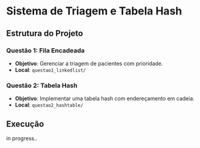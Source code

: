 # Sistema de Triagem e Tabela Hash

## Estrutura do Projeto

### Questão 1: Fila Encadeada
- **Objetivo**: Gerenciar a triagem de pacientes com prioridade.
- **Local**: `questao1_linkedlist/`

### Questão 2: Tabela Hash
- **Objetivo**: Implementar uma tabela hash com endereçamento em cadeia.
- **Local**: `questao2_hashtable/`

## Execução

in progress..
